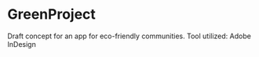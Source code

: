 # GreenProject
Draft concept for an app for eco-friendly communities. Tool utilized: Adobe InDesign
